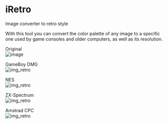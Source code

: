 # iRetro
Image converter to retro style 

With this tool you can convert the color palette of any image to a specific one used by game consoles and older computers, as well as its resolution.

Original</br>
![image](https://user-images.githubusercontent.com/99989085/167124693-9d6ed208-8042-4645-8830-26914d6d6ce5.png)

GameBoy DMG</br>
![img_retro](https://user-images.githubusercontent.com/99989085/167124141-63cc7342-f680-4f06-82b9-366c5091fe1a.png)

NES</br>
![img_retro](https://user-images.githubusercontent.com/99989085/167124238-8b5bedf0-d662-463a-9f1d-7b5d1917706e.png)

ZX-Spectrum</br>
![img_retro](https://user-images.githubusercontent.com/99989085/167124316-0fda5f80-6d6f-4e7a-bae4-97a82ca04fd6.png)

Amstrad CPC</br>
![img_retro](https://user-images.githubusercontent.com/99989085/167124413-e2526622-aa58-498e-b426-a9d6d3bafba6.png)
